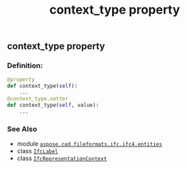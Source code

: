 ﻿---
title: context_type property
second_title: Aspose.CAD for Python via .NET API References
description: 
type: docs
weight: 50
url: /python-net/aspose.cad.fileformats.ifc.ifc4.entities/ifcrepresentationcontext/context_type/
is_root: false
---

## context_type property

### Definition:
```python
@property
def context_type(self):
    ...
@context_type.setter
def context_type(self, value):
    ...
```

### See Also
* module [`aspose.cad.fileformats.ifc.ifc4.entities`](../../)
* class [`IfcLabel`](/cad/python-net/aspose.cad.fileformats.ifc.ifc4.types/ifclabel)
* class [`IfcRepresentationContext`](/cad/python-net/aspose.cad.fileformats.ifc.ifc4.entities/ifcrepresentationcontext)
